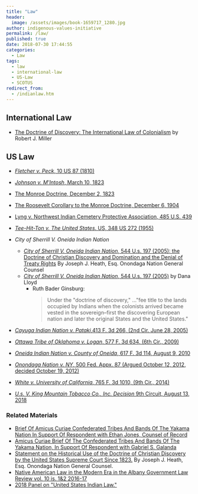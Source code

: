 ```yaml
---
title: "Law"
header:
  image: /assets/images/book-1659717_1280.jpg
author: indigenous-values-initiative
permalink: /law/
published: true
date: 2018-07-30 17:44:55
categories:
  - Law
tags:
  - law
  - international-law
  - US-Law
  - SCOTUS
redirect_from:
  - /indianlaw.htm  
---
```

## International Law

  *   [The Doctrine of Discovery: The International Law of Colonialism](/the-doctrine-of-discovery-the-international-law-of-colonialism/) by Robert J. Miller

## US Law

  *   [_Fletcher v. Peck_, 10 US 87 (1810)](https://doctrineofdiscovery.org/fletcher-v-peck-10-us-87-1810/)
  *   [_Johnson v. M’Intosh_, March 10, 1823](/johnson-v-mcintosh/)
  *   [The Monroe Doctrine, December 2, 1823](/monroe-doctrine/)
  *   [The Roosevelt Corollary to the Monroe Doctrine, December 6, 1904](/roosevelt-corollary/)
  *   [Lyng v. Northwest Indian Cemetery Protective Association, 485 U.S. 439](/law/lyng/)
  *   [_Tee-Hit-Ton v. The United States_. US, 348 US 272 (1955)](https://doctrineofdiscovery.org/tee-hit-ton/)
  * _City of Sherrill V. Oneida Indian Nation_
    *   [_City of Sherrill V. Oneida Indian Nation_, 544 U.s. 197 (2005): the Doctrine of Christian Discovery and Domination and the Denial of Treaty Rights](/blog/sherrill-v-oneida-doctrine-christian-discovery-denial-treaty-rights/) By Joseph J. Heath, Esq. Onondaga Nation General Counsel
    *   [_City of Sherrill V. Oneida Indian Nation_, 544 U.s. 197 (2005)](/sherrill-v-oneida-opinion-of-the-court/) by Dana Lloyd
        *   Ruth Bader Ginsburg:
              > Under the "doctrine of discovery," ..."fee title to the lands occupied by Indians when the colonists arrived became vested in the sovereign–first the discovering European nation and later the original States and the United States."

  *   [_Cayuga Indian Nation v. Pataki_,413 F. 3d 266, (2nd Cir. June 28, 2005)](https://doctrineofdiscovery.org/cayuga-v-pataki/)
  *   [_Ottawa Tribe of Oklahoma v. Logan_, 577 F. 3d 634, (6th Cir., 2009)](https://doctrineofdiscovery.org/ottawa-v-logan/)
  *   [_Oneida Indian Nation v. County of Oneida_, 617 F. 3d 114, August 9, 2010](https://doctrineofdiscovery.org/oneida-indian-nation-v-county-of-oneida/)
  *   [_Onondaga Nation v. NY_, 500 Fed. Appx. 87 (Argued October 12, 2012, decided October 19, 2012)](https://doctrineofdiscovery.org/onondaga-nation-v-ny/)
  *   [_White v. University of California_, 765 F. 3d 1010, (9th Cir., 2014)](https://doctrineofdiscovery.org/white-v-univ-of-cal/)
  *   [_U.s. V. King Mountain Tobacco Co., Inc. Decision_ 9th Circuit, August 13, 2018](https://doctrineofdiscovery.org/u-s-v-king-mountain-tobacco/)

### Related Materials
  * [Brief Of Amicus Curiae Confederated Tribes And Bands Of The Yakama Nation In Support Of Respondent with Ethan Jones, Counsel of Record](/assets/pdfs/20180924115810387_36893-pdf-Yakama-Nation-br.pdf)
  *   [Amicus Curiae Brief Of The Confederated Tribes And Bands Of The Yakama Nation, In Support Of Respondent with Gabriel S. Galanda](/assets/pdfs/92289-6-yakama-nation-amicus-brief.pdf)
  *   [Statement on the Historical Use of the Doctrine of Christian Discovery by the United States Supreme Court Since 1823.](/statement-on-the-historical-use-of-the-doctrine-of-christian-discovery-by-the-united-states-supreme-court-since-1823/) By Joseph J. Heath, Esq. Onondaga Nation General Counsel.
  *   [Native American Law in the Modern Era in the Albany Government Law Review vol. 10 is. 1&2 2016-17](/native-american-law-in-the-modern-era/)
  *   [2018 Panel on "United States Indian Law."](/us-indian-law-panel/)